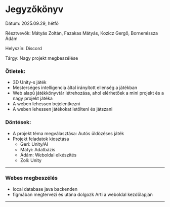 # Jegyzőkönyv

Dátum: 2025.09.29, hétfő

Résztvevők: Mátyás Zoltán, Fazakas Mátyás, Kozicz Gergő, Bornemissza Ádám

Helyszín: Discord

Tárgy: Nagy projekt megbeszélése

### Ötletek:
- 3D Unity-s játék
- Mesterséges intelligencia által irányított ellenség a játékban
- Web alapú játékkönyvtár létrehozása, ahol elérhetőek a mini projekt és a nagy projekt játéka
- A weben lehessen bejelentkezni
- A weben lehessen játékokat letölteni és játszani


### Döntések:
- A projekt téma megválasztása: Autós üldözéses játék 
- Projekt feladatok kiosztása
    - Geri: Unity/AI
    - Matyi: Adatbázis
    - Ádám: Weboldal elkészítés
    - Zoli: Unity


---

### Webes megbeszélés
- local database java backenden
- figmában megtervezi és utána dolgozk Arti a weboldal kezdőlapján

---


